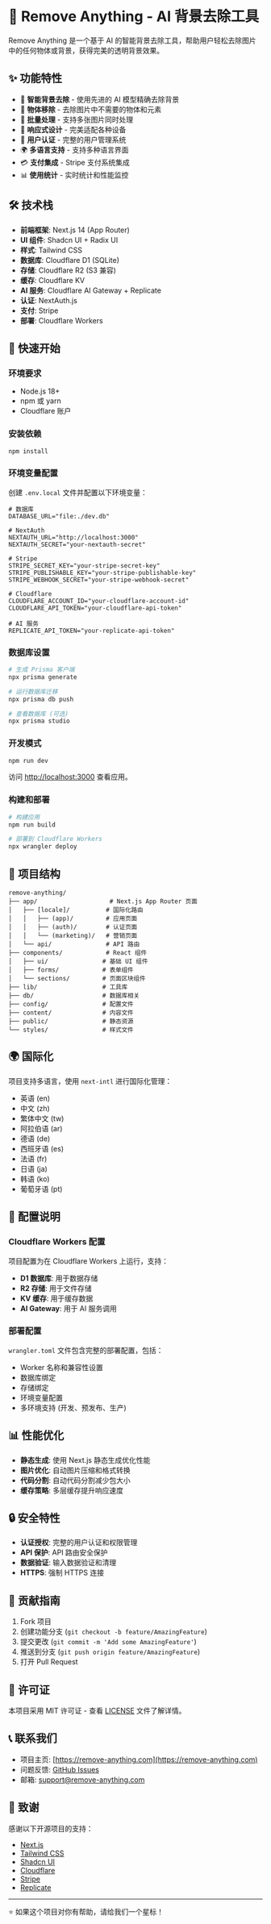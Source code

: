 # 🎨 Remove Anything - AI 背景去除工具

Remove Anything 是一个基于 AI 的智能背景去除工具，帮助用户轻松去除图片中的任何物体或背景，获得完美的透明背景效果。

## ✨ 功能特性

- 🎯 **智能背景去除** - 使用先进的 AI 模型精确去除背景
- 🧹 **物体移除** - 去除图片中不需要的物体和元素
- 🔄 **批量处理** - 支持多张图片同时处理
- 📱 **响应式设计** - 完美适配各种设备
- 🔐 **用户认证** - 完整的用户管理系统
- 🌍 **多语言支持** - 支持多种语言界面
- 💳 **支付集成** - Stripe 支付系统集成
- 📊 **使用统计** - 实时统计和性能监控

## 🛠️ 技术栈

- **前端框架**: Next.js 14 (App Router)
- **UI 组件**: Shadcn UI + Radix UI
- **样式**: Tailwind CSS
- **数据库**: Cloudflare D1 (SQLite)
- **存储**: Cloudflare R2 (S3 兼容)
- **缓存**: Cloudflare KV
- **AI 服务**: Cloudflare AI Gateway + Replicate
- **认证**: NextAuth.js
- **支付**: Stripe
- **部署**: Cloudflare Workers

## 🚀 快速开始

### 环境要求

- Node.js 18+
- npm 或 yarn
- Cloudflare 账户

### 安装依赖

```bash
npm install
```

### 环境变量配置

创建 `.env.local` 文件并配置以下环境变量：

```env
# 数据库
DATABASE_URL="file:./dev.db"

# NextAuth
NEXTAUTH_URL="http://localhost:3000"
NEXTAUTH_SECRET="your-nextauth-secret"

# Stripe
STRIPE_SECRET_KEY="your-stripe-secret-key"
STRIPE_PUBLISHABLE_KEY="your-stripe-publishable-key"
STRIPE_WEBHOOK_SECRET="your-stripe-webhook-secret"

# Cloudflare
CLOUDFLARE_ACCOUNT_ID="your-cloudflare-account-id"
CLOUDFLARE_API_TOKEN="your-cloudflare-api-token"

# AI 服务
REPLICATE_API_TOKEN="your-replicate-api-token"
```

### 数据库设置

```bash
# 生成 Prisma 客户端
npx prisma generate

# 运行数据库迁移
npx prisma db push

# 查看数据库 (可选)
npx prisma studio
```

### 开发模式

```bash
npm run dev
```

访问 [http://localhost:3000](http://localhost:3000) 查看应用。

### 构建和部署

```bash
# 构建应用
npm run build

# 部署到 Cloudflare Workers
npx wrangler deploy
```

## 📁 项目结构

```
remove-anything/
├── app/                    # Next.js App Router 页面
│   ├── [locale]/          # 国际化路由
│   │   ├── (app)/         # 应用页面
│   │   ├── (auth)/        # 认证页面
│   │   └── (marketing)/   # 营销页面
│   └── api/               # API 路由
├── components/            # React 组件
│   ├── ui/               # 基础 UI 组件
│   ├── forms/            # 表单组件
│   └── sections/         # 页面区块组件
├── lib/                  # 工具库
├── db/                   # 数据库相关
├── config/               # 配置文件
├── content/              # 内容文件
├── public/               # 静态资源
└── styles/               # 样式文件
```

## 🌍 国际化

项目支持多语言，使用 `next-intl` 进行国际化管理：

- 英语 (en)
- 中文 (zh)
- 繁体中文 (tw)
- 阿拉伯语 (ar)
- 德语 (de)
- 西班牙语 (es)
- 法语 (fr)
- 日语 (ja)
- 韩语 (ko)
- 葡萄牙语 (pt)

## 🔧 配置说明

### Cloudflare Workers 配置

项目配置为在 Cloudflare Workers 上运行，支持：

- **D1 数据库**: 用于数据存储
- **R2 存储**: 用于文件存储
- **KV 缓存**: 用于缓存数据
- **AI Gateway**: 用于 AI 服务调用

### 部署配置

`wrangler.toml` 文件包含完整的部署配置，包括：

- Worker 名称和兼容性设置
- 数据库绑定
- 存储绑定
- 环境变量配置
- 多环境支持 (开发、预发布、生产)

## 📊 性能优化

- **静态生成**: 使用 Next.js 静态生成优化性能
- **图片优化**: 自动图片压缩和格式转换
- **代码分割**: 自动代码分割减少包大小
- **缓存策略**: 多层缓存提升响应速度

## 🔒 安全特性

- **认证授权**: 完整的用户认证和权限管理
- **API 保护**: API 路由安全保护
- **数据验证**: 输入数据验证和清理
- **HTTPS**: 强制 HTTPS 连接

## 🤝 贡献指南

1. Fork 项目
2. 创建功能分支 (`git checkout -b feature/AmazingFeature`)
3. 提交更改 (`git commit -m 'Add some AmazingFeature'`)
4. 推送到分支 (`git push origin feature/AmazingFeature`)
5. 打开 Pull Request

## 📄 许可证

本项目采用 MIT 许可证 - 查看 [LICENSE](LICENSE) 文件了解详情。

## 📞 联系我们

- 项目主页: [https://remove-anything.com](https://remove-anything.com)
- 问题反馈: [GitHub Issues](https://github.com/your-username/remove-anything/issues)
- 邮箱: support@remove-anything.com

## 🙏 致谢

感谢以下开源项目的支持：

- [Next.js](https://nextjs.org/)
- [Tailwind CSS](https://tailwindcss.com/)
- [Shadcn UI](https://ui.shadcn.com/)
- [Cloudflare](https://cloudflare.com/)
- [Stripe](https://stripe.com/)
- [Replicate](https://replicate.com/)

---

⭐ 如果这个项目对你有帮助，请给我们一个星标！